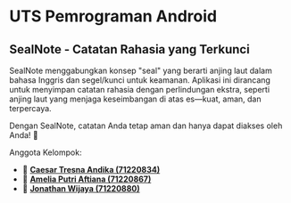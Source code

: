 # UTS Pemrograman Android
## SealNote - Catatan Rahasia yang Terkunci

SealNote menggabungkan konsep "seal" yang berarti anjing laut dalam bahasa Inggris dan segel/kunci untuk keamanan. 
Aplikasi ini dirancang untuk menyimpan catatan rahasia dengan perlindungan ekstra, seperti anjing laut yang menjaga keseimbangan di atas es—kuat, aman, dan terpercaya.

Dengan SealNote, catatan Anda tetap aman dan hanya dapat diakses oleh Anda! 🚀

Anggota Kelompok:

- 👤 [**Caesar Tresna Andika (71220834)**](https://github.com/caesartresnaandika)
- 👤 [**Amelia Putri Aftiana (71220867)**](https://github.com/ameliaaftiana)
- 👤 [**Jonathan Wijaya (71220880)**](https://github.com/jonathanwijayaa)
